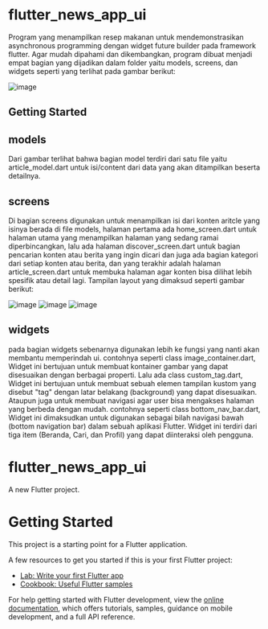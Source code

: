 # flutter_news_app_ui

Program yang menampilkan resep makanan untuk mendemonstrasikan asynchronous programming dengan widget future builder pada framework flutter. Agar mudah dipahami dan dikembangkan, program dibuat menjadi empat bagian yang dijadikan dalam folder yaitu models, screens, dan widgets seperti yang terlihat pada gambar berikut:

![image](https://github.com/adamabiyuu/flutter_news_app/assets/148105217/c773860c-022b-4d99-a9ee-df62ccf5bb25)


## Getting Started
## models

Dari gambar terlihat bahwa bagian model terdiri dari satu file yaitu article_model.dart untuk isi/content dari data yang akan ditampilkan beserta detailnya. 

## screens
Di bagian screens digunakan untuk menampilkan isi dari konten aritcle yang isinya berada di file models, halaman pertama ada home_screen.dart untuk halaman utama yang menampilkan halaman yang sedang ramai diperbincangkan, lalu ada halaman discover_screen.dart untuk bagian pencarian konten atau berita yang ingin dicari dan juga ada bagian kategori dari setiap konten atau berita, dan yang terakhir adalah halaman article_screen.dart untuk membuka halaman agar konten bisa dilihat lebih spesifik atau detail lagi. Tampilan layout yang dimaksud seperti gambar berikut:

![image](https://github.com/adamabiyuu/flutter_news_app/assets/148105217/df935898-e891-42ff-b2c6-d2859390eb6a) ![image](https://github.com/adamabiyuu/flutter_news_app/assets/148105217/094c6623-29d1-4973-92de-af4a1dac75c6) ![image](https://github.com/adamabiyuu/flutter_news_app/assets/148105217/322a61c7-bc61-4417-8018-d1303e75feb5)

## widgets
pada bagian widgets sebenarnya digunakan lebih ke fungsi yang nanti akan membantu memperindah ui.
contohnya seperti class image_container.dart, Widget ini bertujuan untuk membuat kontainer gambar yang dapat disesuaikan dengan berbagai properti. Lalu ada class custom_tag.dart, Widget ini bertujuan untuk membuat sebuah elemen tampilan kustom yang disebut "tag" dengan latar belakang (background) yang dapat disesuaikan.
Ataupun juga untuk membuat navigasi agar user bisa mengakses halaman yang berbeda dengan mudah. contohnya seperti class bottom_nav_bar.dart, Widget ini dimaksudkan untuk digunakan sebagai bilah navigasi bawah (bottom navigation bar) dalam sebuah aplikasi Flutter. Widget ini terdiri dari tiga item (Beranda, Cari, dan Profil) yang dapat diinteraksi oleh pengguna. 



# flutter_news_app_ui
A new Flutter project.

# Getting Started
This project is a starting point for a Flutter application.

A few resources to get you started if this is your first Flutter project:

- [Lab: Write your first Flutter app](https://docs.flutter.dev/get-started/codelab)
- [Cookbook: Useful Flutter samples](https://docs.flutter.dev/cookbook)

For help getting started with Flutter development, view the
[online documentation](https://docs.flutter.dev/), which offers tutorials,
samples, guidance on mobile development, and a full API reference.

